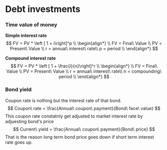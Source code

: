 # Debt investments




### Time value of money 

**Simple interest rate**
$$
FV = PV * \left [ 1 + i\right]^p
\\
\begin{align*} \\
FV = Final\ Value \\
PV = Present\ Value \\
r = annual\ interest\ rate\\
p = period \\
\end{align*}
$$


**Compound interest rate**
$$
FV = PV * \left [ 1 + \frac{i}{n}\right]^r
\\
\begin{align*} \\
FV = Final\ Value \\
PV = Present\ Value \\
r = annual\ interest\ rate\\
n = compounding\ period \\
\end{align*}
$$


### Bond yield

Coupon rate is nothing but the interest rate of that bond.
$$
Coupon\ rate = \frac{Annual\ coupon\ payment}{Bond\ face\ value}
$$
 This coupon rate constatnly get adjusted to market interest rate by adjuesting bond's price
$$
Current\ yield = \frac{Annual\ coupon\ payment}{Bond\ price}
$$
That is the reason long term bond price goes down if short term interest rate goes up.









 

 



